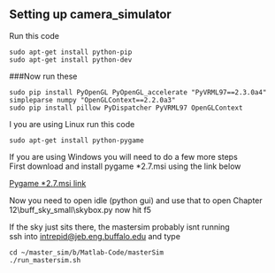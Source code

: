 Setting up camera_simulator
---------------------------
Run this code

`sudo apt-get install python-pip`  
`sudo apt-get install python-dev`

###Now run these 

`sudo pip install PyOpenGL PyOpenGL_accelerate "PyVRML97==2.3.0a4" simpleparse numpy "OpenGLContext==2.2.0a3"`  
`sudo pip install pillow PyDispatcher PyVRML97 OpenGLContext`

I you are using Linux run this code

`sudo apt-get install python-pygame`  

If you are using Windows you will need to do a few more steps  
First download and install pygame *2.7.msi using the link below

[Pygame *2.7.msi link](http://www.pygame.org/download.shtml)

Now you need to open idle (python gui) and use that to open Chapter 12\buff_sky_small\skybox.py
now hit f5

If the sky just sits there, the mastersim probably isnt running  
ssh into intrepid@jeb.eng.buffalo.edu and type

`cd ~/master_sim/b/Matlab-Code/masterSim`   
`./run_mastersim.sh`


